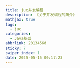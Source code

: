 ```yaml
---
title: juc并发编程
description: 《关于并发编程的简介》
mathjax: true
tags:
  - juc
categories:
  - Java基础
abbrlink: 2013456d
sticky: 7
swiper_index: 1
date: 2025-05-15 00:17:23
---
```

